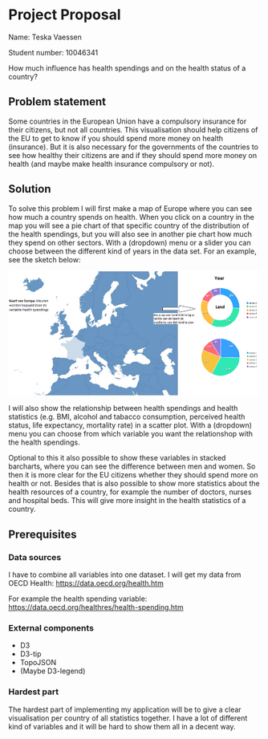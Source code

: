 # Project Proposal
Name: Teska Vaessen

Student number: 10046341

How much influence has health spendings and on the health status of a country?

## Problem statement
Some countries in the European Union have a compulsory insurance for their citizens, but not all countries. This visualisation should help citizens of the EU to get to know if you should spend more money on health (insurance). But it is also necessary for the governments of the countries to see how healthy their citizens are and if they should spend more money on health (and maybe make health insurance compulsory or not).

## Solution
To solve this problem I will first make a map of Europe where you can see how much a country spends on health. When you click on a country in the map you will see a pie chart of that specific country of the distribution of the health spendings, but you will also see in another pie chart how much they spend on other sectors. With a (dropdown) menu or a slider you can choose between the different kind of years in the data set. For an example, see the sketch below:

![sketch](doc/proposalSketch1.png)

I will also show the relationship between health spendings and health statistics (e.g. BMI, alcohol and tabacco consumption, perceived health status, life expectancy, mortality rate) in a scatter plot. With a (dropdown) menu you can choose from which variable you want the relationshop with the health spendings.

Optional to this it also possible to show these variables in stacked barcharts, where you can see the difference between men and women. So then it is more clear for the EU citizens whether they should spend more on health or not.
Besides that is also possible to show more statistics about the health resources of a country, for example the number of doctors, nurses and hospital beds. This will give more insight in the health statistics of a country.


<!-- Visualisatie ideeën:
+ Kaart van Europa met kleuren aangeven hoeveel een land uitgeeft aan health. Kiezen met een menu of slider ofzo welk jaartal je wilt zien.
+ Als je klikt op een land krijg je een pie chart met hoeveel van die uitgaven verplicht is/vrijwillig/out of pocket.
+ Als je klikt op een land kan je health statistics zien over de jaren heen. Bijvoorbeeld bmi, alcohol consumptie en roken en perceived health status. (kiezen met een dropdown menu)
+ Je kan ook nog dieper ingaan op de verzekeringen en daar visualisaties van laten zien. -->

## Prerequisites
### Data sources
I have to combine all variables into one dataset. I will get my data from OECD Health: https://data.oecd.org/health.htm

For example the health spending variable: https://data.oecd.org/healthres/health-spending.htm

### External components
+ D3
+ D3-tip
+ TopoJSON
+ (Maybe D3-legend)

### Hardest part
The hardest part of implementing my application will be to give a clear visualisation per country of all statistics together. I have a lot of different kind of variables and it will be hard to show them all in a decent way.
